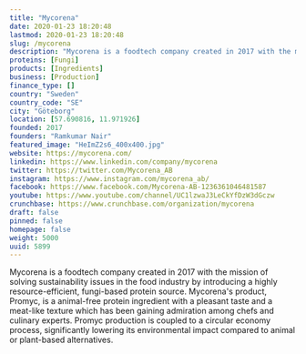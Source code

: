 ```yaml
---
title: "Mycorena"
date: 2020-01-23 18:20:48
lastmod: 2020-01-23 18:20:48
slug: /mycorena
description: "Mycorena is a foodtech company created in 2017 with the mission of solving sustainability issues in the food industry by introducing a highly resource-efficient, fungi-based protein source. Mycorena's product, Promyc, is a animal-free protein ingredient with a pleasant taste and a meat-like texture which has been gaining admiration among chefs and culinary experts. Promyc production is coupled to a circular economy process, significantly lowering its environmental impact compared to animal or plant-based alternatives."
proteins: [Fungi]
products: [Ingredients]
business: [Production]
finance_type: []
country: "Sweden"
country_code: "SE"
city: "Göteborg"
location: [57.690816, 11.971926]
founded: 2017
founders: "Ramkumar Nair"
featured_image: "HeImZ2s6_400x400.jpg"
website: https://mycorena.com/
linkedin: https://www.linkedin.com/company/mycorena
twitter: https://twitter.com/Mycorena_AB
instagram: https://www.instagram.com/mycorena_ab/
facebook: https://www.facebook.com/Mycorena-AB-1236361046481587
youtube: https://www.youtube.com/channel/UC1lzwaJ3LeCkYfDzW3dGczw
crunchbase: https://www.crunchbase.com/organization/mycorena
draft: false
pinned: false
homepage: false
weight: 5000
uuid: 5899
---
```

Mycorena is a foodtech company created in 2017 with the mission of solving sustainability issues in the food industry by introducing a highly resource-efficient, fungi-based protein source. Mycorena's product, Promyc, is a animal-free protein ingredient with a pleasant taste and a meat-like texture which has been gaining admiration among chefs and culinary experts. Promyc production is coupled to a circular economy process, significantly lowering its environmental impact compared to animal or plant-based alternatives.
